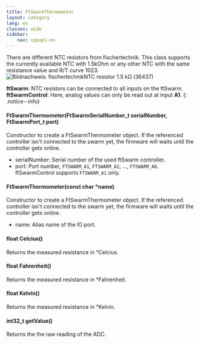 ```yaml
---
title: FtSwarmThermometer
layout: category
lang: en
classes: wide
sidebar:
    nav: cppapi-en
---
```

<div class="apicontainer">
    <div class="apileft">
        There are different NTC resistors from fischertechnik. This class supports the currently available NTC with 1.5kOhm or any other NTC with the same resistance value and R/T curve 1023.
    </div>
    <div class="apiright apiimg"><img title="Bildnachweis: fischertechnik" src="/assets/img/analog/sensor-ntc-api.png">NTC resistor 1.5 kΩ (36437)</div>
</div>

**ftSwarm**: NTC resistors can be connected to all inputs on the ftSwarm.<br>
**ftSwarmControl**: Here, analog values can only be read out at input **A1**.
{: .notice--info}

#### FtSwarmThermometer(FtSwarmSerialNumber_t serialNumber, FtSwarmPort_t port)

Constructor to create a FtSwarmThermometer object. If the referenced controller isn't connected to the swarm yet, the firmware will waits until the controller gets online.

- serialNumber: Serial number of the used ftSwarm controller.
- port: Port number, `FTSWARM_A1`, `FTSWARM_A2`, ..., `FTSWARM_A6`. ftSwarmControl supports `FTSWARM_A1` only.

#### FtSwarmThermometer(const char *name)

Constructor to create a FtSwarmThermometer object. If the referenced controller isn't connected to the swarm yet, the firmware will waits until the controller gets online.

- name: Alias name of the IO port.

####  float Celcius()

Returns the measured resistance in °Celcius.

####  float Fahrenheit()

Returns the measured resistance in °Fahrenheit.

####  float Kelvin()

Returns the measured resistance in °Kelvin.

#### int32_t getValue()

Returns the the raw reading of the ADC.